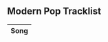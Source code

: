 <div class="tracklist-section">
  <h2>Modern Pop Tracklist</h2>
  <table class="tracklist-table" id="tracklist-table">
    <thead>
      <tr>
        <th>Song</th>
      </tr>
    </thead>
    <tbody>
      <!-- Tracklist data will be inserted here by JavaScript -->
    </tbody>
  </table>
</div>

<script>
// Function to fetch CSV data
function loadTracklist() {
  fetch('/assets/tracklists/jazz.csv')
    .then(response => response.text())
    .then(csvData => {
      const rows = csvData.split('\n').slice(1); // Remove header row
      const tableBody = document.querySelector('#tracklist-table tbody');
      rows.forEach(row => {
        const cols = row.split(',');
        if (cols.length > 1) {  // To avoid empty rows
          const tr = document.createElement('tr');
          const songTd = document.createElement('td');
          const artistTd = document.createElement('td');

          // Set text content for song and artist cells
          songTd.textContent = cols[0].trim();
          artistTd.textContent = cols[1].trim();

          // Add data-label attributes for responsive design
          songTd.setAttribute('data-label', 'Song');
          

          // Append cells to the row
          tr.appendChild(songTd);
          tr.appendChild(artistTd);
          tableBody.appendChild(tr);
        }
      });
    })
    .catch(error => console.error('Error loading tracklist:', error));
}

// Call the function on page load
document.addEventListener('DOMContentLoaded', loadTracklist);
</script>
